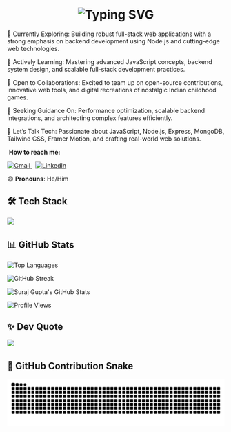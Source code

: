 <h1 align="center">
  <img src="https://readme-typing-svg.herokuapp.com?font=Fira+Code&size=24&pause=0&color=36BCF7&vCenter=true&multiline=true&width=700&height=100&lines=Hi+I'm+Suraj+👋;Full-Stack+Web+Developer+💻;Passionate+about+code+%2B+coffee+☕;Always+learning+something+new+🚀" alt="Typing SVG" />
</h1>



🔭 Currently Exploring: Building robust full-stack web applications with a strong emphasis on backend development using Node.js and cutting-edge web technologies.

🌱 Actively Learning: Mastering advanced JavaScript concepts, backend system design, and scalable full-stack development practices.

👯 Open to Collaborations: Excited to team up on open-source contributions, innovative web tools, and digital recreations of nostalgic Indian childhood games.

🤝 Seeking Guidance On: Performance optimization, scalable backend integrations, and architecting complex features efficiently.

💬 Let’s Talk Tech: Passionate about JavaScript, Node.js, Express, MongoDB, Tailwind CSS, Framer Motion, and crafting real-world web solutions.

&nbsp;<strong>How to reach me:</strong>&nbsp;

 <a href="mailto:surajgupta3738@gmail.com" target="_blank">
    <img src="https://img.icons8.com/fluency/28/gmail-new.png" alt="Gmail"/>
  </a>
  &nbsp;
  <a href="https://www.linkedin.com/in/suraj-gupta-718412221/" target="_blank">
    <img src="https://img.icons8.com/color/28/linkedin.png" alt="LinkedIn"/>
  </a>
</p>


😄 **Pronouns**: He/Him



## 🛠️ Tech Stack

<div align="left">
  <img src="https://skillicons.dev/icons?i=js,ts,react,html,css,python,cpp,java,mysql,php,tailwind,spring,postman,mongodb,hibernate,redis,express,materialui,git,github,vscode,intellij" height="100" />
</div>



## 📊 GitHub Stats 

<img 
  src="https://github-readme-stats.vercel.app/api/top-langs/?username=SurajGupta2k&theme=dark&hide_border=false&layout=compact" 
  width="500" 
  alt="Top Languages"
/>

<img 
  src="https://nirzak-streak-stats.vercel.app/?user=SurajGupta2k&theme=dark&hide_border=false" 
  width="500" 
  alt="GitHub Streak"
/>

<img 
  src="https://github-readme-stats.vercel.app/api?username=SurajGupta2k&theme=dark&hide_border=false&include_all_commits=true&count_private=true" 
  width="500" 
  alt="Suraj Gupta's GitHub Stats"
/>

<img 
  src="https://komarev.com/ghpvc/?username=SurajGupta2k&label=Caught%20You%20Looking!&color=0e75b6&style=flat" 
  alt="Profile Views" 
/>



<!-- ## 🔗 Connect with Me

<div align="left">
  <a href="https://www.instagram.com/" target="_blank">
    <img src="https://img.shields.io/static/v1?message=Instagram&logo=instagram&label=&color=E4405F&logoColor=white&labelColor=&style=for-the-badge" height="35" alt="instagram logo" />
  </a>
  <a href="mailto:surajgupta3738@gmail.com" target="_blank">
    <img src="https://img.shields.io/static/v1?message=Gmail&logo=gmail&label=&color=D14836&logoColor=white&labelColor=&style=for-the-badge" height="35" alt="gmail logo" />
  </a>
  <a href="https://www.linkedin.com/in/suraj-gupta-718412221/" target="_blank">
    <img src="https://img.shields.io/static/v1?message=LinkedIn&logo=linkedin&label=&color=0077B5&logoColor=white&labelColor=&style=for-the-badge" height="35" alt="linkedin logo" />
  </a>
</div> -->




## ✨ Dev Quote

![](https://quotes-github-readme.vercel.app/api?type=horizontal&theme=dark)



## 🐍 GitHub Contribution Snake

<picture>
  <source media="(prefers-color-scheme: dark)" srcset="https://raw.githubusercontent.com/SurajGupta2k/SurajGupta2k/output/github-snake-dark.svg" />
  <source media="(prefers-color-scheme: light)" srcset="https://raw.githubusercontent.com/SurajGupta2k/SurajGupta2k/output/github-snake.svg" />
  <img alt="github-snake" src="https://raw.githubusercontent.com/SurajGupta2k/SurajGupta2k/output/github-snake.svg" />
</picture>
